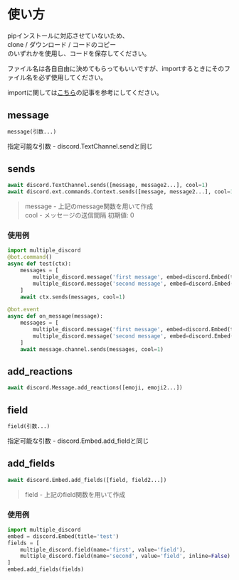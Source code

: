 # 使い方

pipインストールに対応させていないため、  
clone / ダウンロード / コードのコピー  
のいずれかを使用し、コードを保存してください。  
  
ファイル名は各自自由に決めてもらってもいいですが、importするときにそのファイル名を必ず使用してください。
  
importに関しては[こちら](https://qiita.com/karadaharu/items/37403e6e82ae4417d1b3)の記事を参考にしてください。

## message

```py
message(引数...)
```

指定可能な引数 - discord.TextChannel.sendと同じ

## sends

```py
await discord.TextChannel.sends([message, message2...], cool=1)
await discord.ext.commands.Context.sends([message, message2...], cool=1)
```

> message - 上記のmessage関数を用いて作成  
cool - メッセージの送信間隔 初期値: 0

### 使用例

```py
import multiple_discord
@bot.command()
async def test(ctx):
    messages = [
        multiple_discord.message('first message', embed=discord.Embed(title='first', description='message')),
        multiple_discord.message('second message', embed=discord.Embed(title='second', description='message'))
    ]
    await ctx.sends(messages, cool=1)

@bot.event
async def on_message(message):
    messages = [
        multiple_discord.message('first message', embed=discord.Embed(title='first', description='message')),
        multiple_discord.message('second message', embed=discord.Embed(title='second', description='message'))
    ]
    await message.channel.sends(messages, cool=1)
```

## add_reactions

```py
await discord.Message.add_reactions([emoji, emoji2...])
```

## field

```py
field(引数...)
```

指定可能な引数 - discord.Embed.add_fieldと同じ

## add_fields

```py
await discord.Embed.add_fields([field, field2...])
```

> field - 上記のfield関数を用いて作成

### 使用例

```py
import multiple_discord
embed = discord.Embed(title='test')
fields = [
    multiple_discord.field(name='first', value='field'),
    multiple_discord.field(name='second', value='field', inline=False)
]
embed.add_fields(fields)
```
